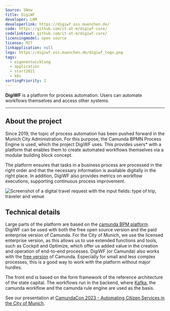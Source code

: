```yaml
---
Source: SNow
title: DigiWF
developer: LHM
developerlink: https://digiwf.oss.muenchen.de/
code: https://github.com/it-at-m/digiwf-core/
codelinktext: github.com/it-at-m/digiwf-core/
licensingmodel: open source
license: MIT
linkapplication: null
logo: https://digiwf.oss.muenchen.de/digiwf_logo.png
tags:
  - eigenentwicklung
  - application
  - start2021
  - k8s
sortingPriority: 2
---
```


**DigiWF** is a platform for process automation. Users can automate workflows themselves and access other systems.

---

## About the project

Since 2019, the topic of process automation has been pushed forward in the Munich City Administration.
For this purpose, the Camunda BPMN Process Engine is used, which the project DigiWF uses.
This provides users\* with a platform that enables them to create automated workflows themselves via a modular building block concept.

The platform ensures that tasks in a business process are processed in the right order and that the necessary information is available digitally in the right place.
In addition, DigiWF also provides metrics on workflow executions, supporting continuous process improvement.

![Screenshot of a digital travel request with the input fields: type of trip, traveler and venue](https://raw.githubusercontent.com/it-at-m/digiwf-core/dev/docs/src/images/platform/screenshot_digiwf_reiseantrag.png)

## Technical details

Large parts of the platform are based on the [camunda BPM platform](https://camunda.com/platform/).
DigiWF can be used with both the free open source version and the paid enterprise version of Camunda.
For the City of Munich, we use the licensed enterprise version, as this allows us to use extended functions and tools, such as Cockpit and Optimize, which offer us added value in the creation and operation of end-to-end processes.
DigiWF (or Camunda) also works with the [free version](https://camunda.com/pricing/) of Camunda.
Especially for small and less complex processes, this is a good way to work with the platform without major hurdles.

The front end is based on the form framework of the reference architecture of the state capital.
The workflows run in the backend, where [Kafka](kafka), the camunda workflow and the camunda rule engine are used as the basis.

See our presentation at [CamundaCon 2023 - Automating Citizen Services in the City of Munich](https://page.camunda.com/camundacon-2023-city-of-munich).
